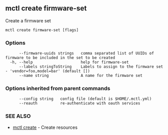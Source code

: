 [Auto generated by spf13/cobra]: <>

## mctl create firmware-set

Create a firmware set

```
mctl create firmware-set [flags]
```

### Options

```
      --firmware-uuids strings   comma separated list of UUIDs of firmware to be included in the set to be created
  -h, --help                     help for firmware-set
      --labels stringToString    Labels to assign to the firmware set - 'vendor=foo,model=bar' (default [])
      --name string              A name for the firmware set
```

### Options inherited from parent commands

```
      --config string   config file (default is $HOME/.mctl.yml)
      --reauth          re-authenticate with oauth services
```

### SEE ALSO

* [mctl create](mctl_create.md)	 - Create resources

